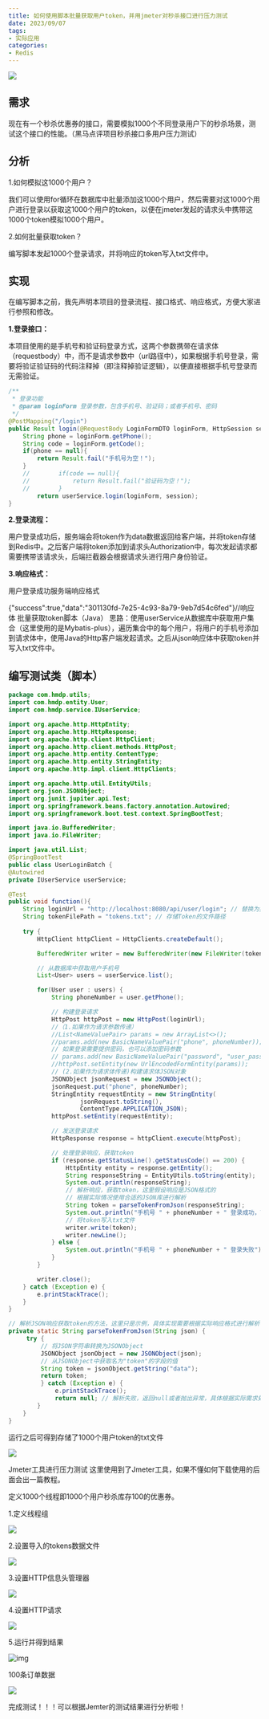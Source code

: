 ```yaml
---
title: 如何使用脚本批量获取用户token，并用jmeter对秒杀接口进行压力测试
date: 2023/09/07
tags:
- 实际应用
categories:
- Redis
---
```

![](https://cdn.jsdelivr.net/gh/hongxiaCoder/Pictures@master/20230907124407.png)

## 需求

现在有一个秒杀优惠券的接口，需要模拟1000个不同登录用户下的秒杀场景，测试这个接口的性能。（黑马点评项目秒杀接口多用户压力测试）

## 分析

1.如何模拟这1000个用户？

我们可以使用for循环在数据库中批量添加这1000个用户，然后需要对这1000个用户进行登录以获取这1000个用户的token，以便在jmeter发起的请求头中携带这1000个token模拟1000个用户。

2.如何批量获取token？

编写脚本发起1000个登录请求，并将响应的token写入txt文件中。

## 实现

在编写脚本之前，我先声明本项目的登录流程、接口格式、响应格式，方便大家进行参照和修改。

**1.登录接口：**

本项目使用的是手机号和验证码登录方式，这两个参数携带在请求体（requestbody）中，而不是请求参数中（url路径中），如果根据手机号登录，需要将验证验证码的代码注释掉（即注释掉验证逻辑），以便直接根据手机号登录而无需验证。

```java
/**
 * 登录功能
 * @param loginForm 登录参数，包含手机号、验证码；或者手机号、密码
 */
@PostMapping("/login")
public Result login(@RequestBody LoginFormDTO loginForm, HttpSession session){
    String phone = loginForm.getPhone();
    String code = loginForm.getCode();
    if(phone == null){
        return Result.fail("手机号为空！");
    }
    //        if(code == null){
	//            return Result.fail("验证码为空！");
	//        }
        return userService.login(loginForm, session);
}
```

**2.登录流程：**

用户登录成功后，服务端会将token作为data数据返回给客户端，并将token存储到Redis中。之后客户端将token添加到请求头Authorization中，每次发起请求都需要携带该请求头，后端拦截器会根据请求头进行用户身份验证。

**3.响应格式：**

用户登录成功服务端响应格式

{"success":true,"data":"301130fd-7e25-4c93-8a79-9eb7d54c6fed"}//响应体
批量获取token脚本（Java）
思路：使用userService从数据库中获取用户集合（这里使用的是Mybatis-plus），遍历集合中的每个用户，将用户的手机号添加到请求体中，使用Java的Http客户端发起请求。之后从json响应体中获取token并写入txt文件中。

## 编写测试类（脚本）

```Java
package com.hmdp.utils;
import com.hmdp.entity.User;
import com.hmdp.service.IUserService;

import org.apache.http.HttpEntity;
import org.apache.http.HttpResponse;
import org.apache.http.client.HttpClient;
import org.apache.http.client.methods.HttpPost;
import org.apache.http.entity.ContentType;
import org.apache.http.entity.StringEntity;
import org.apache.http.impl.client.HttpClients;

import org.apache.http.util.EntityUtils;
import org.json.JSONObject;
import org.junit.jupiter.api.Test;
import org.springframework.beans.factory.annotation.Autowired;
import org.springframework.boot.test.context.SpringBootTest;

import java.io.BufferedWriter;
import java.io.FileWriter;

import java.util.List;
@SpringBootTest
public class UserLoginBatch {
@Autowired
private IUserService userService;

@Test
public void function(){
    String loginUrl = "http://localhost:8080/api/user/login"; // 替换为实际的登录URL
    String tokenFilePath = "tokens.txt"; // 存储Token的文件路径
   
    try {
        HttpClient httpClient = HttpClients.createDefault();

        BufferedWriter writer = new BufferedWriter(new FileWriter(tokenFilePath));

        // 从数据库中获取用户手机号
        List<User> users = userService.list();

        for(User user : users) {
            String phoneNumber = user.getPhone();

            // 构建登录请求
            HttpPost httpPost = new HttpPost(loginUrl);
            //（1.如果作为请求参数传递）
            //List<NameValuePair> params = new ArrayList<>();
            //params.add(new BasicNameValuePair("phone", phoneNumber));
            // 如果登录需要提供密码，也可以添加密码参数
            // params.add(new BasicNameValuePair("password", "user_password"));
            //httpPost.setEntity(new UrlEncodedFormEntity(params));
            // (2.如果作为请求体传递)构建请求体JSON对象
            JSONObject jsonRequest = new JSONObject();
            jsonRequest.put("phone", phoneNumber);
            StringEntity requestEntity = new StringEntity(
                    jsonRequest.toString(),
                    ContentType.APPLICATION_JSON);
            httpPost.setEntity(requestEntity);

            // 发送登录请求
            HttpResponse response = httpClient.execute(httpPost);

            // 处理登录响应，获取token
            if (response.getStatusLine().getStatusCode() == 200) {
                HttpEntity entity = response.getEntity();
                String responseString = EntityUtils.toString(entity);
                System.out.println(responseString);
                // 解析响应，获取token，这里假设响应是JSON格式的
                // 根据实际情况使用合适的JSON库进行解析
                String token = parseTokenFromJson(responseString);
                System.out.println("手机号 " + phoneNumber + " 登录成功，Token: " + token);
                // 将token写入txt文件
                writer.write(token);
                writer.newLine();
            } else {
                System.out.println("手机号 " + phoneNumber + " 登录失败");
            }
        }

        writer.close();
    } catch (Exception e) {
        e.printStackTrace();
    }
}

// 解析JSON响应获取token的方法，这里只是示例，具体实现需要根据实际响应格式进行解析
private static String parseTokenFromJson(String json) {
   	 try {
       	 // 将JSON字符串转换为JSONObject
       	 JSONObject jsonObject = new JSONObject(json);
         // 从JSONObject中获取名为"token"的字段的值
      	 String token = jsonObject.getString("data");
       	 return token;
    	 } catch (Exception e) {
       		 e.printStackTrace();
       		 return null; // 解析失败，返回null或者抛出异常，具体根据实际需求处理
    	}
	}
}
```




运行之后可得到存储了1000个用户token的txt文件

![](https://cdn.jsdelivr.net/gh/hongxiaCoder/Pictures@master/20230907123403.png)

Jmeter工具进行压力测试
这里使用到了Jmeter工具，如果不懂如何下载使用的后面会出一篇教程。

定义1000个线程即1000个用户秒杀库存100的优惠券。

1.定义线程组

![](https://cdn.jsdelivr.net/gh/hongxiaCoder/Pictures@master/20230907123433.png)

2.设置导入的tokens数据文件

![](https://cdn.jsdelivr.net/gh/hongxiaCoder/Pictures@master/20230907123444.png)

3.设置HTTP信息头管理器

![](https://cdn.jsdelivr.net/gh/hongxiaCoder/Pictures@master/20230907123458.png)

4.设置HTTP请求

![](https://cdn.jsdelivr.net/gh/hongxiaCoder/Pictures@master/20230907123507.png)

5.运行并得到结果

![img](https://img-blog.csdnimg.cn/b785c4f3356847a8aabce72f044c7dc5.png)

100条订单数据

![](https://cdn.jsdelivr.net/gh/hongxiaCoder/Pictures@master/20230907123536.png)

完成测试！！！可以根据Jemter的测试结果进行分析啦！

